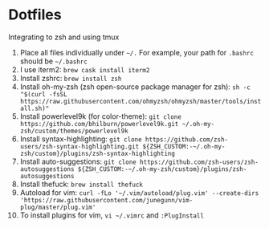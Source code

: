 # Dotfiles
Integrating to zsh and using tmux

1. Place all files individually under `~/.` For example, your path for `.bashrc` should be `~/.bashrc`
2. I use iterm2: ```brew cask install iterm2```
3. Install zshrc: ```brew install zsh```
4. Install oh-my-zsh (zsh open-source package manager for zsh): ```sh -c "$(curl -fsSL https://raw.githubusercontent.com/ohmyzsh/ohmyzsh/master/tools/install.sh)"```
5. Install powerlevel9k (for color-theme): ```git clone https://github.com/bhilburn/powerlevel9k.git ~/.oh-my-zsh/custom/themes/powerlevel9k```
6. Install syntax-highlighting: ```git clone https://github.com/zsh-users/zsh-syntax-highlighting.git ${ZSH_CUSTOM:-~/.oh-my-zsh/custom}/plugins/zsh-syntax-highlighting```
7. Install auto-suggestions: ```git clone https://github.com/zsh-users/zsh-autosuggestions ${ZSH_CUSTOM:-~/.oh-my-zsh/custom}/plugins/zsh-autosuggestions```
8. Install thefuck: ```brew install thefuck```
9. Autoload for vim: ```curl -fLo '~/.vim/autoload/plug.vim' --create-dirs 'https://raw.githubusercontent.com/junegunn/vim-plug/master/plug.vim'```
10. To install plugins for vim, `vi ~/.vimrc` and `:PlugInstall`
